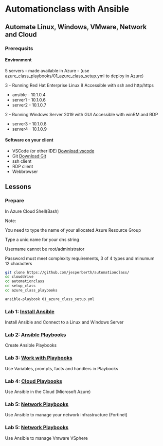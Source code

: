 # Automationclass with Ansible

## Automate Linux, Windows, VMware, Network and Cloud

### Prerequsits

#### Environment

5 servers - made available in Azure - (use azure_class_playbooks/01_azure_class_setup.yml to deploy in Azure)

3 - Running Red Hat Enterprise Linux 8
Accessible with ssh and http/https

* ansible - 10.1.0.4
* server1 - 10.1.0.6
* server2 - 10.1.0.7

2 - Running Windows Server 2019 with GUI
Accessible with winRM and RDP

* server3 - 10.1.0.8
* server4 - 10.1.0.9

#### Software on your client

* VSCode (or other IDE) [Download vscode](https://code.visualstudio.com/download)
* Git [Download Git](https://git-scm.com/downloads)
* ssh client
* RDP client
* Webbrowser

## Lessons

### Prepare

In Azure Cloud Shell(Bash)

Note:

You need to type the name of your allocated Azure Resource Group

Type a uniq name for your dns string

Username cannot be root/administrator

Password must meet complexity requirements, 3 of 4 types and minumum 12 characters

``` bash
git clone https://github.com/jesperberth/automationclass/
cd clouddrive
cd automationclass
cd setup_class
cd azure_class_playbooks

ansible-playbook 01_azure_class_setup.yml
```

### Lab 1: [Install Ansible](lab01/lab1.md)

Install Ansible and Connect to a Linux and Windows Server

### Lab 2: [Ansible Playbooks](lab02/lab2.md)

Create Ansible Playbooks

### Lab 3: [Work with Playbooks](lab03/lab3.md)

Use Variables, prompts, facts and handlers in Playbooks

### Lab 4: [Cloud Playbooks](lab04/lab4.md)

Use Ansible in the Cloud (Microsoft Azure)

### Lab 5: [Network Playbooks](lab05/lab5.md)

Use Ansible to manage your network infrastructure (Fortinet)

### Lab 5: [Network Playbooks](lab06/lab6.md)

Use Ansible to manage Vmware VSphere
